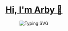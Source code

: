 <h1 align="center">
  <a href="#">Hi, I'm Arby 👋</a>
</h1>

<p align="center">
  <img src="https://readme-typing-svg.demolab.com?font=Fira+Code&duration=2000&pause=1000&color=00FFFF&center=true&vCenter=true&width=435&lines=Security+Researcher;Ethical+Hacker;Flask+Web+Developer" alt="Typing SVG" />
</p>
